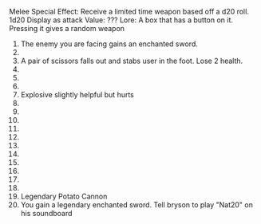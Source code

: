 Melee
Special Effect: Receive a limited time weapon based off a d20 roll.
1d20
Display as attack
Value: ???
Lore: A box that has a button on it. Pressing it gives a random weapon
1. The enemy you are facing gains an enchanted sword.
2.
3. A pair of scissors falls out and stabs user in the foot. Lose 2 health.
4.
5.
6.
7. Explosive slightly helpful but hurts
8.
9.
10.
11.
12.
13.
14.
15.
16.
17.
18.
19. Legendary Potato Cannon
20. You gain a legendary enchanted sword. Tell bryson to play "Nat20" on his soundboard